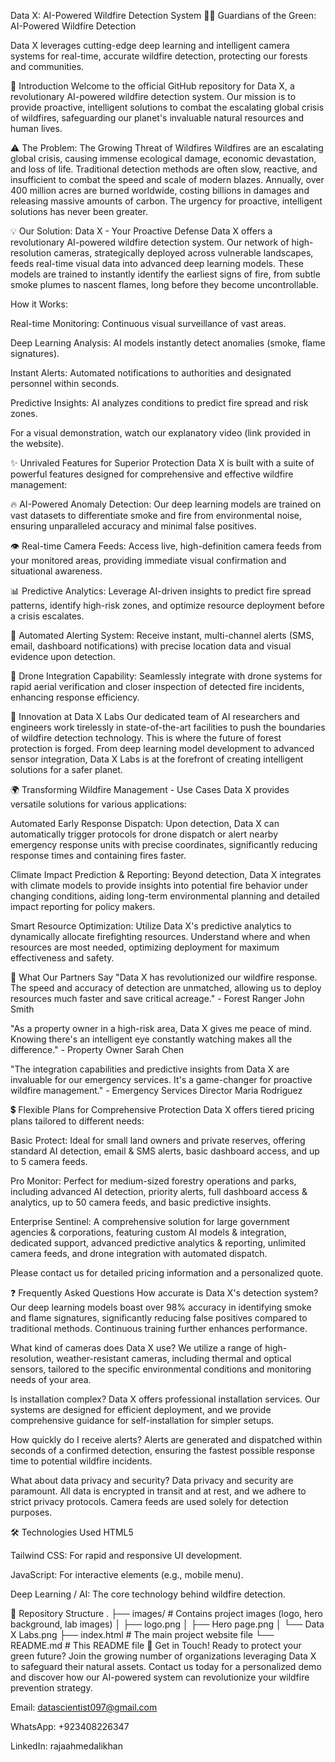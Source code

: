 Data X: AI-Powered Wildfire Detection System 🌲🔥
Guardians of the Green: AI-Powered Wildfire Detection

Data X leverages cutting-edge deep learning and intelligent camera systems for real-time, accurate wildfire detection, protecting our forests and communities.

🚀 Introduction
Welcome to the official GitHub repository for Data X, a revolutionary AI-powered wildfire detection system. Our mission is to provide proactive, intelligent solutions to combat the escalating global crisis of wildfires, safeguarding our planet's invaluable natural resources and human lives.

⚠️ The Problem: The Growing Threat of Wildfires
Wildfires are an escalating global crisis, causing immense ecological damage, economic devastation, and loss of life. Traditional detection methods are often slow, reactive, and insufficient to combat the speed and scale of modern blazes. Annually, over 400 million acres are burned worldwide, costing billions in damages and releasing massive amounts of carbon. The urgency for proactive, intelligent solutions has never been greater.

💡 Our Solution: Data X - Your Proactive Defense
Data X offers a revolutionary AI-powered wildfire detection system. Our network of high-resolution cameras, strategically deployed across vulnerable landscapes, feeds real-time visual data into advanced deep learning models. These models are trained to instantly identify the earliest signs of fire, from subtle smoke plumes to nascent flames, long before they become uncontrollable.

How it Works:

Real-time Monitoring: Continuous visual surveillance of vast areas.

Deep Learning Analysis: AI models instantly detect anomalies (smoke, flame signatures).

Instant Alerts: Automated notifications to authorities and designated personnel within seconds.

Predictive Insights: AI analyzes conditions to predict fire spread and risk zones.

For a visual demonstration, watch our explanatory video (link provided in the website).

✨ Unrivaled Features for Superior Protection
Data X is built with a suite of powerful features designed for comprehensive and effective wildfire management:

🔥 AI-Powered Anomaly Detection: Our deep learning models are trained on vast datasets to differentiate smoke and fire from environmental noise, ensuring unparalleled accuracy and minimal false positives.

👁️ Real-time Camera Feeds: Access live, high-definition camera feeds from your monitored areas, providing immediate visual confirmation and situational awareness.

📊 Predictive Analytics: Leverage AI-driven insights to predict fire spread patterns, identify high-risk zones, and optimize resource deployment before a crisis escalates.

🚨 Automated Alerting System: Receive instant, multi-channel alerts (SMS, email, dashboard notifications) with precise location data and visual evidence upon detection.

🚁 Drone Integration Capability: Seamlessly integrate with drone systems for rapid aerial verification and closer inspection of detected fire incidents, enhancing response efficiency.

🔬 Innovation at Data X Labs
Our dedicated team of AI researchers and engineers work tirelessly in state-of-the-art facilities to push the boundaries of wildfire detection technology. This is where the future of forest protection is forged. From deep learning model development to advanced sensor integration, Data X Labs is at the forefront of creating intelligent solutions for a safer planet.

🌍 Transforming Wildfire Management - Use Cases
Data X provides versatile solutions for various applications:

Automated Early Response Dispatch: Upon detection, Data X can automatically trigger protocols for drone dispatch or alert nearby emergency response units with precise coordinates, significantly reducing response times and containing fires faster.

Climate Impact Prediction & Reporting: Beyond detection, Data X integrates with climate models to provide insights into potential fire behavior under changing conditions, aiding long-term environmental planning and detailed impact reporting for policy makers.

Smart Resource Optimization: Utilize Data X's predictive analytics to dynamically allocate firefighting resources. Understand where and when resources are most needed, optimizing deployment for maximum effectiveness and safety.

💬 What Our Partners Say
"Data X has revolutionized our wildfire response. The speed and accuracy of detection are unmatched, allowing us to deploy resources much faster and save critical acreage." - Forest Ranger John Smith

"As a property owner in a high-risk area, Data X gives me peace of mind. Knowing there's an intelligent eye constantly watching makes all the difference." - Property Owner Sarah Chen

"The integration capabilities and predictive insights from Data X are invaluable for our emergency services. It's a game-changer for proactive wildfire management." - Emergency Services Director Maria Rodriguez

💲 Flexible Plans for Comprehensive Protection
Data X offers tiered pricing plans tailored to different needs:

Basic Protect: Ideal for small land owners and private reserves, offering standard AI detection, email & SMS alerts, basic dashboard access, and up to 5 camera feeds.

Pro Monitor: Perfect for medium-sized forestry operations and parks, including advanced AI detection, priority alerts, full dashboard access & analytics, up to 50 camera feeds, and basic predictive insights.

Enterprise Sentinel: A comprehensive solution for large government agencies & corporations, featuring custom AI models & integration, dedicated support, advanced predictive analytics & reporting, unlimited camera feeds, and drone integration with automated dispatch.

Please contact us for detailed pricing information and a personalized quote.

❓ Frequently Asked Questions
How accurate is Data X's detection system?
Our deep learning models boast over 98% accuracy in identifying smoke and flame signatures, significantly reducing false positives compared to traditional methods. Continuous training further enhances performance.

What kind of cameras does Data X use?
We utilize a range of high-resolution, weather-resistant cameras, including thermal and optical sensors, tailored to the specific environmental conditions and monitoring needs of your area.

Is installation complex?
Data X offers professional installation services. Our systems are designed for efficient deployment, and we provide comprehensive guidance for self-installation for simpler setups.

How quickly do I receive alerts?
Alerts are generated and dispatched within seconds of a confirmed detection, ensuring the fastest possible response time to potential wildfire incidents.

What about data privacy and security?
Data privacy and security are paramount. All data is encrypted in transit and at rest, and we adhere to strict privacy protocols. Camera feeds are used solely for detection purposes.

🛠️ Technologies Used
HTML5

Tailwind CSS: For rapid and responsive UI development.

JavaScript: For interactive elements (e.g., mobile menu).

Deep Learning / AI: The core technology behind wildfire detection.

📂 Repository Structure
.
├── images/                 # Contains project images (logo, hero background, lab images)
│   ├── logo.png
│   ├── Hero page.png
│   └── Data X Labs.png
├── index.html              # The main project website file
└── README.md               # This README file
📧 Get in Touch!
Ready to protect your green future? Join the growing number of organizations leveraging Data X to safeguard their natural assets. Contact us today for a personalized demo and discover how our AI-powered system can revolutionize your wildfire prevention strategy.

Email: datascientist097@gmail.com

WhatsApp: +923408226347

LinkedIn: rajaahmedalikhan
